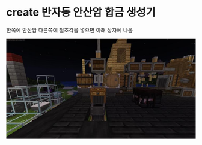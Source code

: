 # create 반자동 안산암 합금 생성기

한쪽에 안산암 다른쪽에 철조각을 넣으면 아래 상자에 나옴

![메인](../../asset/systems/create_semiauto_andesite_alloy_maker/main.jpg)